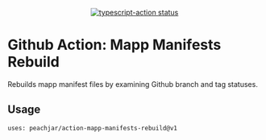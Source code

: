 <p align="center">
  <a href="https://github.com/peachjar/action-set-deployment-status/actions"><img alt="typescript-action status" src="https://github.com/peachjar/action-set-deployment-status/workflows/build-test/badge.svg"></a>
</p>

# Github Action: Mapp Manifests Rebuild

Rebuilds mapp manifest files by examining Github branch and tag statuses.

## Usage

```
uses: peachjar/action-mapp-manifests-rebuild@v1
```
